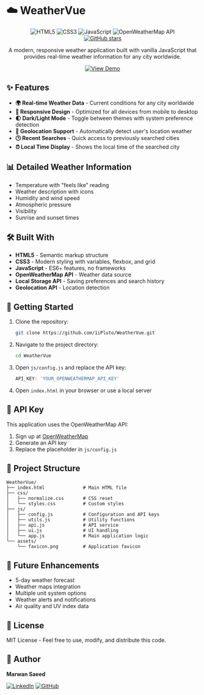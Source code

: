 # ☁️ WeatherVue

<div align="center">
  <img src="https://img.shields.io/badge/HTML5-E34F26?style=for-the-badge&logo=html5&logoColor=white" alt="HTML5">
  <img src="https://img.shields.io/badge/CSS3-1572B6?style=for-the-badge&logo=css3&logoColor=white" alt="CSS3">
  <img src="https://img.shields.io/badge/JavaScript-F7DF1E?style=for-the-badge&logo=javascript&logoColor=black" alt="JavaScript">
  <img src="https://img.shields.io/badge/OpenWeatherMap-API-orange?style=for-the-badge" alt="OpenWeatherMap API">
  <br>
  <a href="https://github.com/1iPluto/WeatherVue"><img src="https://img.shields.io/github/stars/1iPluto/WeatherVue?style=social" alt="GitHub stars"></a>
</div>

<p align="center">
  A modern, responsive weather application built with vanilla JavaScript that provides real-time weather information for any city worldwide.
</p>

<div align="center">
  <a href="https://1ipluto.github.io/WeatherVue/" target="_blank">
    <img src="https://img.shields.io/badge/View_Demo-Live_Site-blue?style=for-the-badge" alt="View Demo">
  </a>
</div>

## ✨ Features

- **🌍 Real-time Weather Data** - Current conditions for any city worldwide
- **📱 Responsive Design** - Optimized for all devices from mobile to desktop
- **🌓 Dark/Light Mode** - Toggle between themes with system preference detection
- **📍 Geolocation Support** - Automatically detect user's location weather
- **🕒 Recent Searches** - Quick access to previously searched cities
- **⏰ Local Time Display** - Shows the local time of the searched city

## 📊 Detailed Weather Information

- Temperature with "feels like" reading
- Weather description with icons
- Humidity and wind speed
- Atmospheric pressure
- Visibility
- Sunrise and sunset times

## 🛠️ Built With

- **HTML5** - Semantic markup structure
- **CSS3** - Modern styling with variables, flexbox, and grid
- **JavaScript** - ES6+ features, no frameworks
- **OpenWeatherMap API** - Weather data source
- **Local Storage API** - Saving preferences and search history
- **Geolocation API** - Location detection

## 🚀 Getting Started

1. Clone the repository:
   ```bash
   git clone https://github.com/1iPluto/WeatherVue.git
   ```

2. Navigate to the project directory:
   ```bash
   cd WeatherVue
   ```

3. Open `js/config.js` and replace the API key:
   ```javascript
   API_KEY: 'YOUR_OPENWEATHERMAP_API_KEY'
   ```

4. Open `index.html` in your browser or use a local server

## 🔑 API Key

This application uses the OpenWeatherMap API:

1. Sign up at [OpenWeatherMap](https://home.openweathermap.org/users/sign_up)
2. Generate an API key
3. Replace the placeholder in `js/config.js`

## 📂 Project Structure

```
WeatherVue/
├── index.html              # Main HTML file
├── css/
│   ├── normalize.css       # CSS reset
│   └── styles.css          # Custom styles
├── js/
│   ├── config.js           # Configuration and API keys
│   ├── utils.js            # Utility functions
│   ├── api.js              # API service
│   ├── ui.js               # UI handling
│   └── app.js              # Main application logic
└── assets/
    └── favicon.png         # Application favicon
```

## 🔮 Future Enhancements

- 5-day weather forecast
- Weather maps integration
- Multiple unit system options
- Weather alerts and notifications
- Air quality and UV index data

## 📄 License

MIT License - Feel free to use, modify, and distribute this code.

## 👤 Author

**Marwan Saeed**

[![LinkedIn](https://img.shields.io/badge/LinkedIn-0077B5?style=for-the-badge&logo=linkedin&logoColor=white)](https://linkedin.com/in/marwan-saeed-73a557224)
[![GitHub](https://img.shields.io/badge/GitHub-100000?style=for-the-badge&logo=github&logoColor=white)](https://github.com/1iPluto)